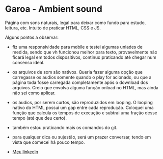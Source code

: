 # Garoa - Ambient sound

Página com sons naturais, legal para deixar como fundo para estudo, leitura, etc.
Intuito de praticar HTML, CSS e JS.

Alguns pontos a observar:
- fiz uma responsividade para mobile e testei algumas uniades de medida, sendo que vh funcionou melhor para texto, provavelmente não ficará legal em todos dispositivos, continuo praticando até chegar num consenso ideal.

- os arquivos de som são nativos. Queria fazer alguma opção que carregasse os audios somente quando o play for acionado, ou que a página toda fosse carregada completamente após o download dos arquivos. Creio que envolva alguma função onload no HTML, mas ainda não sei como aplicar.

- os áudios, por serem curtos, são reproduzidos em looping. O looping nativo do HTML possui um gap entre cada reprodução. Coloquei uma função que calcula os tempos de execução e subtrai uma fração desse tempo (até que deu certo).

- também estou praticando mais os comandos do git.

- para qualquer dica ou sujestão, será um prazer conversar, tendo em vista que comecei há pouco tempo.

- [Meu linkedin](https://www.linkedin.com/in/raul-meinerz/)

